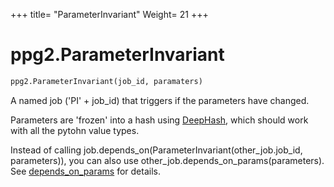 +++
title= "ParameterInvariant"
Weight= 21
+++

# ppg2.ParameterInvariant

```python
ppg2.ParameterInvariant(job_id, paramaters)
```

A named job ('PI' + job_id) that triggers if the parameters have changed.

Parameters are 'frozen' into a hash  using [DeepHash](https://pypi.org/project/deepdiff/), 
which should work with all the pytohn value types.


Instead of calling job.depends_on(ParameterInvariant(other_job.job_id, parameters)),
you can also use other_job.depends_on_params(parameters).
See [depends_on_params](../all#depends_on_params) for details.
